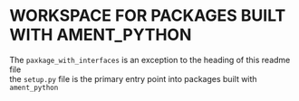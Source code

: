 # WORKSPACE FOR PACKAGES BUILT WITH AMENT_PYTHON

The ```paxkage_with_interfaces``` is an exception to the heading of this readme file<br>
the ```setup.py``` file is the primary entry point into packages built with ```ament_python```
